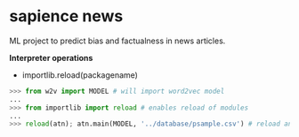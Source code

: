 # sapience news

ML project to predict bias and factualness in news articles.

**Interpreter operations**

- importlib.reload(packagename)

```python
>>> from w2v import MODEL # will import word2vec model
...
>>> from importlib import reload # enables reload of modules
...
>>> reload(atn); atn.main(MODEL, '../database/psample.csv') # reload and run
```
